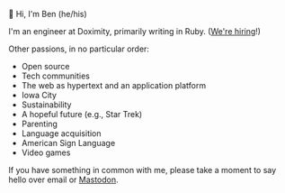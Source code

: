 👋 Hi, I'm Ben (he/his)

I'm an engineer at Doximity, primarily writing in Ruby.  ([We're hiring](https://grnh.se/99729aa61us)!)

Other passions, in no particular order:

- Open source
- Tech communities
- The web as hypertext and an application platform
- Iowa City
- Sustainability
- A hopeful future (e.g., Star Trek)
- Parenting
- Language acquisition
- American Sign Language
- Video games

If you have something in common with me, please take a moment to say hello over email or <a rel="me" href="https://ruby.social/@benjaminoakes">Mastodon</a>.
